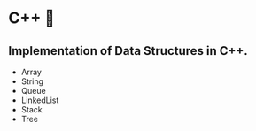 # C++ :jack_o_lantern: 
## Implementation of Data Structures in C++. 
- Array
- String
- Queue
- LinkedList
- Stack
- Tree
